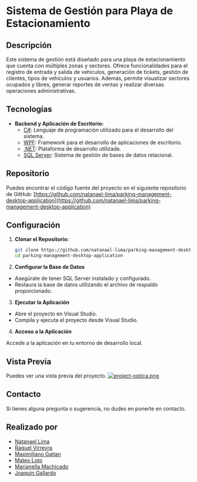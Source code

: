 # Sistema de Gestión para Playa de Estacionamiento

## Descripción

Este sistema de gestión está diseñado para una playa de estacionamiento que cuenta con múltiples zonas y sectores. Ofrece funcionalidades para el registro de entrada y salida de vehículos, generación de tickets, gestión de clientes, tipos de vehículos y usuarios. Además, permite visualizar sectores ocupados y libres, generar reportes de ventas y realizar diversas operaciones administrativas.

## Tecnologías

- **Backend y Aplicación de Escritorio:**
  - [C#](https://docs.microsoft.com/en-us/dotnet/csharp/): Lenguaje de programación utilizado para el desarrollo del sistema.
  - [WPF](https://docs.microsoft.com/en-us/dotnet/desktop/wpf/): Framework para el desarrollo de aplicaciones de escritorio.
  - [.NET](https://dotnet.microsoft.com/): Plataforma de desarrollo utilizada.
  - [SQL Server](https://www.microsoft.com/en-us/sql-server): Sistema de gestión de bases de datos relacional.

## Repositorio

Puedes encontrar el código fuente del proyecto en el siguiente repositorio de GitHub: [https://github.com/natanael-lima/parking-management-desktop-application](https://github.com/natanael-lima/parking-management-desktop-application)

## Configuración

1. **Clonar el Repositorio:**

   ```bash
   git clone https://github.com/natanael-lima/parking-management-desktop-application.git
   cd parking-management-desktop-application
2. **Configurar la Base de Datos**
 - Asegúrate de tener SQL Server instalado y configurado.
 - Restaura la base de datos utilizando el archivo de respaldo proporcionado.

3. **Ejecutar la Aplicación**
 - Abre el proyecto en Visual Studio.
 - Compila y ejecuta el proyecto desde Visual Studio.

4. **Acceso a la Aplicación**

Accede a la aplicación en tu entorno de desarrollo local.

## Vista Previa

Puedes ver una vista previa del proyecto. [![project-optica.png](https://i.postimg.cc/jj0MvQt9/project-optica.png)](https://postimg.cc/bZg0wnGH)

## Contacto

Si tienes alguna pregunta o sugerencia, no dudes en ponerte en contacto.

## Realizado por

- [Natanael Lima](https://github.com/natanael-lima)
- [Raquel Virreyra](https://github.com/raquelvirreyra)
- [Maximiliano Gaitan](https://github.com/maxi1103)
- [Mateo Loto](https://github.com/LMateo42)
- [Marianella Machicado](https://github.com/MarianellaMachicado)
- [Joaquin Gallardo](https://github.com/Joako-G)
